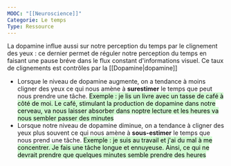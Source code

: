 ```yaml
---
MOOC: "[[Neuroscience]]"
Categorie: Le temps
Type: Ressource
---
```

La dopamine influe aussi sur notre perception du temps par le clignement des yeux : ce dernier permet de réguler notre perception du temps en faisant une pause bréve dans le flux constant d'informations visuel. Ce taux de clignements est contrôles par la [[Dopamine|dopamine]]
- Lorsque le niveau de dopamine augmente, on a tendance à moins cligner des yeux ce qui nous amène à **surestimer** le temps que peut nous prendre une tâche.
  <mark style="background: #BBFABBA6;">Exemple : je lis un livre avec un tasse de café à côté de moi. Le café, stimulant la production de dopamine dans notre cerveau, va nous laisser absorber dans noptre lecture et les heures va nous sembler passer des minutes</mark>
- Lorsque notre niveau de dopamine diminue, on a tendance à cligner des yeux plus souvent ce qui nous amène à **sous-estimer** le temps que nous prend une tâche.
  <mark style="background: #BBFABBA6;">Exemple : je suis au travail et j'ai du mal à me concentrer. Je fais une tâche longue et ennuyeuse. Ainsi, ce qui ne devrait prendre que quelques minutes semble prendre des heures</mark>